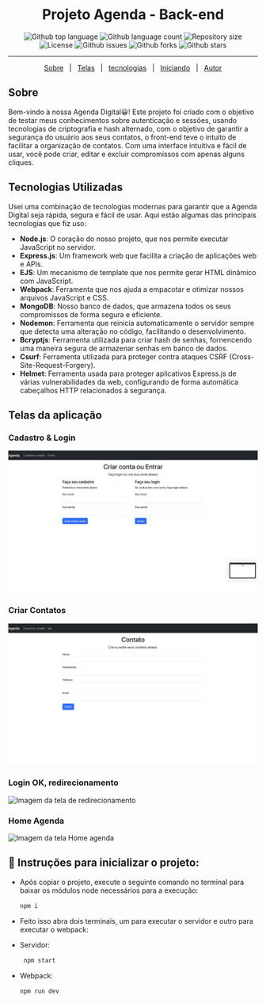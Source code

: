 <h1 align="center"> Projeto Agenda - Back-end</h1>

<p align="center">
  <img alt="Github top language" src="https://img.shields.io/github/languages/top/juniorvilas/nlw-setup?color=56BEB8">

  <img alt="Github language count" src="https://img.shields.io/github/languages/count/heitorviana-dev/projetoagenda?color=56BEB8">

  <img alt="Repository size" src="https://img.shields.io/github/repo-size/heitorviana-dev/projetoagenda?color=56BEB8">

  <img alt="License" src="https://img.shields.io/github/license/heitorviana-dev/projetoagenda?color=56BEB8">

  <img alt="Github issues" src="https://img.shields.io/github/issues/heitorviana-dev/projetoagenda?color=56BEB8" />

  <img alt="Github forks" src="https://img.shields.io/github/forks/heitorviana-dev/projetoagenda?color=56BEB8" />

  <img alt="Github stars" src="https://img.shields.io/github/stars/heitorviana-dev/projetoagenda?color=56BEB8" />
</p>

<hr>

<p align="center">
  <a href="#sobre">Sobre</a> &#xa0; | &#xa0;
  <a href="#telas-da-aplicação">Telas</a> &#xa0; | &#xa0;
  <a href="#tecnologias-utilizadas">tecnologias</a> &#xa0; | &#xa0;
  <a href="#instruções-para-inicializar-o-projeto:">Iniciando</a> &#xa0; | &#xa0;
  <a href="https://github.com/heitorviana-dev" target="_blank">Autor</a>
</p>

##  Sobre ##

Bem-vindo à nossa Agenda Digital:grinning:! Este projeto foi criado com o objetivo de testar meus conhecimentos sobre autenticação e sessões, usando tecnologias de criptografia e hash alternado, com o objetivo de garantir a segurança do usuário aos seus contatos, o front-end teve o intuito de facilitar a organização de contatos. Com uma interface intuitiva e fácil de usar, você pode criar, editar e excluir compromissos com apenas alguns cliques.

## Tecnologias Utilizadas

Usei uma combinação de tecnologias modernas para garantir que a Agenda Digital seja rápida, segura e fácil de usar. Aqui estão algumas das principais tecnologias que fiz uso:

  - **Node.js**: O coração do nosso projeto, que nos permite executar JavaScript no servidor.
  - **Express.js**: Um framework web que facilita a criação de aplicações web e APIs.
  - **EJS**: Um mecanismo de template que nos permite gerar HTML dinâmico com JavaScript.
  - **Webpack**: Ferramenta que nos ajuda a empacotar e otimizar nossos arquivos JavaScript e CSS.
  - **MongoDB**: Nosso banco de dados, que armazena todos os seus compromissos de forma segura e eficiente.
  - **Nodemon**: Ferramenta que reinicia automaticamente o servidor sempre que detecta uma alteração no código, facilitando o desenvolvimento.
  - **Bcryptjs**: Ferramenta utilizada para criar hash de senhas, fornencendo uma maneira segura de armazenar senhas em banco de dados.
  - **Csurf**: Ferramenta utilizada para proteger contra ataques CSRF (Cross-Site-Request-Forgery).
  - **Helmet**: Ferramenta usada para proteger aplicativos Express.js de várias vulnerabilidades da web, configurando de forma automática cabeçalhos HTTP relacionados à segurança.

 
## Telas da aplicação

### Cadastro & Login ###
<img src="./.github/Pagina de Login.png" alt="Imagem da tela Login" />

### Criar Contatos ###
<img src="./.github/Pagina de contato.png" alt="Imagem da tela criar contatos" />

### Login OK, redirecionamento  ###
<img src="./.github/Pagina já logada.png" alt="Imagem da tela de redirecionamento" />

### Home Agenda ###
<img src="./.github/Página inicial.png" alt="Imagem da tela Home agenda" />

## :checkered_flag:  Instruções para inicializar o projeto:

- Após copiar o projeto, execute o seguinte comando no terminal para baixar os módulos node necessários para a execução:

  ```sh
  npm i
  ```

- Feito isso abra dois terminais, um para executar o servidor e outro para executar o webpack:

- Servidor:

   ```sh
    npm start
    ```

- Webpack:

  ```sh
  npm run dev
  ```
